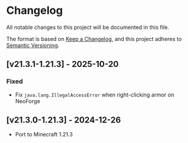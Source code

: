 # Changelog
All notable changes to this project will be documented in this file.

The format is based on [Keep a Changelog](https://keepachangelog.com/en/1.0.0/),
and this project adheres to [Semantic Versioning](https://semver.org/spec/v2.0.0.html).

## [v21.3.1-1.21.3] - 2025-10-20

### Fixed

- Fix `java.lang.IllegalAccessError` when right-clicking armor on NeoForge

## [v21.3.0-1.21.3] - 2024-12-26
- Port to Minecraft 1.21.3
